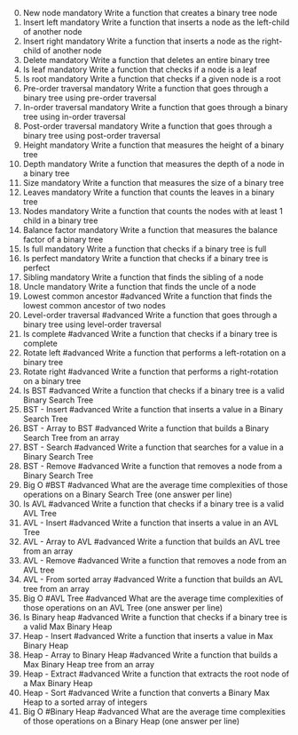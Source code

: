 0. New node
mandatory
Write a function that creates a binary tree node
1. Insert left
mandatory
Write a function that inserts a node as the left-child of another node
2. Insert right
mandatory
Write a function that inserts a node as the right-child of another node
3. Delete
mandatory
Write a function that deletes an entire binary tree
4. Is leaf
mandatory
Write a function that checks if a node is a leaf
5. Is root
mandatory
Write a function that checks if a given node is a root
6. Pre-order traversal
mandatory
Write a function that goes through a binary tree using pre-order traversal
7. In-order traversal
mandatory
Write a function that goes through a binary tree using in-order traversal
8. Post-order traversal
mandatory
Write a function that goes through a binary tree using post-order traversal
9. Height
mandatory
Write a function that measures the height of a binary tree
10. Depth
mandatory
Write a function that measures the depth of a node in a binary tree
11. Size
mandatory
Write a function that measures the size of a binary tree
12. Leaves
mandatory
Write a function that counts the leaves in a binary tree
13. Nodes
mandatory
Write a function that counts the nodes with at least 1 child in a binary tree
14. Balance factor
mandatory
Write a function that measures the balance factor of a binary tree
15. Is full
mandatory
Write a function that checks if a binary tree is full
16. Is perfect
mandatory
Write a function that checks if a binary tree is perfect
17. Sibling
mandatory
Write a function that finds the sibling of a node
18. Uncle
mandatory
Write a function that finds the uncle of a node
19. Lowest common ancestor
#advanced
Write a function that finds the lowest common ancestor of two nodes
20. Level-order traversal
#advanced
Write a function that goes through a binary tree using level-order traversal
21. Is complete
#advanced
Write a function that checks if a binary tree is complete
22. Rotate left
#advanced
Write a function that performs a left-rotation on a binary tree
23. Rotate right
#advanced
Write a function that performs a right-rotation on a binary tree
24. Is BST
#advanced
Write a function that checks if a binary tree is a valid Binary Search Tree
25. BST - Insert
#advanced
Write a function that inserts a value in a Binary Search Tree
26. BST - Array to BST
#advanced
Write a function that builds a Binary Search Tree from an array
27. BST - Search
#advanced
Write a function that searches for a value in a Binary Search Tree
28. BST - Remove
#advanced
Write a function that removes a node from a Binary Search Tree
29. Big O #BST
#advanced
What are the average time complexities of those operations on a Binary Search Tree (one answer per line)
30. Is AVL
#advanced
Write a function that checks if a binary tree is a valid AVL Tree
31. AVL - Insert
#advanced
Write a function that inserts a value in an AVL Tree
32. AVL - Array to AVL
#advanced
Write a function that builds an AVL tree from an array
33. AVL - Remove
#advanced
Write a function that removes a node from an AVL tree
34. AVL - From sorted array
#advanced
Write a function that builds an AVL tree from an array
35. Big O #AVL Tree
#advanced
What are the average time complexities of those operations on an AVL Tree (one answer per line)
36. Is Binary heap
#advanced
Write a function that checks if a binary tree is a valid Max Binary Heap
37. Heap - Insert
#advanced
Write a function that inserts a value in Max Binary Heap
38. Heap - Array to Binary Heap
#advanced
Write a function that builds a Max Binary Heap tree from an array
39. Heap - Extract
#advanced
Write a function that extracts the root node of a Max Binary Heap
40. Heap - Sort
#advanced
Write a function that converts a Binary Max Heap to a sorted array of integers
41. Big O #Binary Heap
#advanced
What are the average time complexities of those operations on a Binary Heap (one answer per line)
